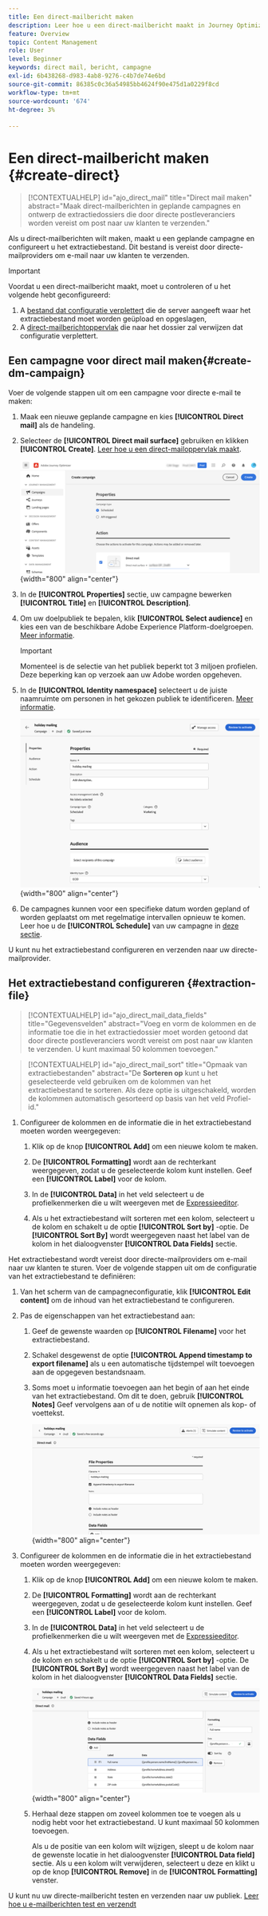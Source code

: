 ```yaml
---
title: Een direct-mailbericht maken
description: Leer hoe u een direct-mailbericht maakt in Journey Optimizer
feature: Overview
topic: Content Management
role: User
level: Beginner
keywords: direct mail, bericht, campagne
exl-id: 6b438268-d983-4ab8-9276-c4b7de74e6bd
source-git-commit: 86385c0c36a54985bb4624f90e475d1a0229f8cd
workflow-type: tm+mt
source-wordcount: '674'
ht-degree: 3%

---
```


# Een direct-mailbericht maken {#create-direct}

>[!CONTEXTUALHELP]
>id="ajo_direct_mail"
>title="Direct mail maken"
>abstract="Maak direct-mailberichten in geplande campagnes en ontwerp de extractiedossiers die door directe postleveranciers worden vereist om post naar uw klanten te verzenden."

Als u direct-mailberichten wilt maken, maakt u een geplande campagne en configureert u het extractiebestand. Dit bestand is vereist door directe-mailproviders om e-mail naar uw klanten te verzenden.

>[!IMPORTANT]
>
>Voordat u een direct-mailbericht maakt, moet u controleren of u het volgende hebt geconfigureerd:
>
>1. A [bestand dat configuratie verplettert](../direct-mail/direct-mail-configuration.md#file-routing-configuration) die de server aangeeft waar het extractiebestand moet worden geüpload en opgeslagen,
>1. A [direct-mailberichtoppervlak](../direct-mail/direct-mail-configuration.md#direct-mail-surface) die naar het dossier zal verwijzen dat configuratie verplettert.


## Een campagne voor direct mail maken{#create-dm-campaign}

Voer de volgende stappen uit om een campagne voor directe e-mail te maken:

1. Maak een nieuwe geplande campagne en kies **[!UICONTROL Direct mail]** als de handeling.

1. Selecteer de **[!UICONTROL Direct mail surface]** gebruiken en klikken **[!UICONTROL Create]**. [Leer hoe u een direct-mailoppervlak maakt](direct-mail-configuration.md#direct-mail-surface).

   ![](assets/direct-mail-campaign.png){width="800" align="center"}

1. In de **[!UICONTROL Properties]** sectie, uw campagne bewerken **[!UICONTROL Title]** en **[!UICONTROL Description]**.

1. Om uw doelpubliek te bepalen, klik **[!UICONTROL Select audience]** en kies een van de beschikbare Adobe Experience Platform-doelgroepen. [Meer informatie](../audience/about-audiences.md).

   >[!IMPORTANT]
   >
   >Momenteel is de selectie van het publiek beperkt tot 3 miljoen profielen. Deze beperking kan op verzoek aan uw Adobe worden opgeheven.

1. In de **[!UICONTROL Identity namespace]** selecteert u de juiste naamruimte om personen in het gekozen publiek te identificeren. [Meer informatie](../event/about-creating.md#select-the-namespace).

   ![](assets/direct-mail-campaign-properties.png){width="800" align="center"}

1. De campagnes kunnen voor een specifieke datum worden gepland of worden geplaatst om met regelmatige intervallen opnieuw te komen. Leer hoe u de **[!UICONTROL Schedule]** van uw campagne in [deze sectie](../campaigns/create-campaign.md#schedule).

U kunt nu het extractiebestand configureren en verzenden naar uw directe-mailprovider.

## Het extractiebestand configureren {#extraction-file}

>[!CONTEXTUALHELP]
>id="ajo_direct_mail_data_fields"
>title="Gegevensvelden"
>abstract="Voeg en vorm de kolommen en de informatie toe die in het extractiedossier moet worden getoond dat door directe postleveranciers wordt vereist om post naar uw klanten te verzenden. U kunt maximaal 50 kolommen toevoegen."

>[!CONTEXTUALHELP]
>id="ajo_direct_mail_sort"
>title="Opmaak van extractiebestanden"
>abstract="De <b>Sorteren op</b> kunt u het geselecteerde veld gebruiken om de kolommen van het extractiebestand te sorteren. Als deze optie is uitgeschakeld, worden de kolommen automatisch gesorteerd op basis van het veld Profiel-id."

1. Configureer de kolommen en de informatie die in het extractiebestand moeten worden weergegeven:

   1. Klik op de knop **[!UICONTROL Add]** om een nieuwe kolom te maken.

   1. De **[!UICONTROL Formatting]** wordt aan de rechterkant weergegeven, zodat u de geselecteerde kolom kunt instellen. Geef een **[!UICONTROL Label]** voor de kolom.

   1. In de **[!UICONTROL Data]** in het veld selecteert u de profielkenmerken die u wilt weergeven met de [Expressieeditor](../personalization/personalization-build-expressions.md).

   1. Als u het extractiebestand wilt sorteren met een kolom, selecteert u de kolom en schakelt u de optie **[!UICONTROL Sort by]** -optie. De **[!UICONTROL Sort By]** wordt weergegeven naast het label van de kolom in het dialoogvenster **[!UICONTROL Data Fields]** sectie.







Het extractiebestand wordt vereist door directe-mailproviders om e-mail naar uw klanten te sturen. Voer de volgende stappen uit om de configuratie van het extractiebestand te definiëren:

1. Van het scherm van de campagneconfiguratie, klik **[!UICONTROL Edit content]** om de inhoud van het extractiebestand te configureren.

1. Pas de eigenschappen van het extractiebestand aan:

   1. Geef de gewenste waarden op **[!UICONTROL Filename]** voor het extractiebestand.

   1. Schakel desgewenst de optie **[!UICONTROL Append timestamp to export filename]** als u een automatische tijdstempel wilt toevoegen aan de opgegeven bestandsnaam.

   1. Soms moet u informatie toevoegen aan het begin of aan het einde van het extractiebestand. Om dit te doen, gebruik **[!UICONTROL Notes]** Geef vervolgens aan of u de notitie wilt opnemen als kop- of voettekst.

      ![](assets/direct-mail-properties.png){width="800" align="center"}

1. Configureer de kolommen en de informatie die in het extractiebestand moeten worden weergegeven:

   1. Klik op de knop **[!UICONTROL Add]** om een nieuwe kolom te maken.

   1. De **[!UICONTROL Formatting]** wordt aan de rechterkant weergegeven, zodat u de geselecteerde kolom kunt instellen. Geef een **[!UICONTROL Label]** voor de kolom.

   1. In de **[!UICONTROL Data]** in het veld selecteert u de profielkenmerken die u wilt weergeven met de [Expressieeditor](../personalization/personalization-build-expressions.md).

   1. Als u het extractiebestand wilt sorteren met een kolom, selecteert u de kolom en schakelt u de optie **[!UICONTROL Sort by]** -optie. De **[!UICONTROL Sort By]** wordt weergegeven naast het label van de kolom in het dialoogvenster **[!UICONTROL Data Fields]** sectie.

      ![](assets/direct-mail-content.png){width="800" align="center"}

   1. Herhaal deze stappen om zoveel kolommen toe te voegen als u nodig hebt voor het extractiebestand. U kunt maximaal 50 kolommen toevoegen.

      Als u de positie van een kolom wilt wijzigen, sleept u de kolom naar de gewenste locatie in het dialoogvenster **[!UICONTROL Data field]** sectie. Als u een kolom wilt verwijderen, selecteert u deze en klikt u op de knop **[!UICONTROL Remove]** in de **[!UICONTROL Formatting]** venster.

U kunt nu uw directe-mailbericht testen en verzenden naar uw publiek. [Leer hoe u e-mailberichten test en verzendt](test-send-direct-mail.md)
